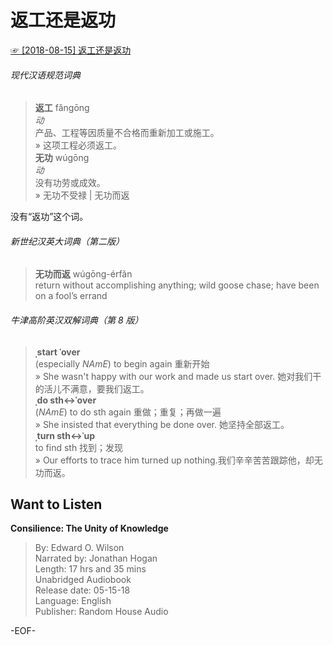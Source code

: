 # 返工还是返功  
[☞ [2018-08-15] 返工还是返功 ](https://mp.weixin.qq.com/s/ocBKqjZRbuodYUN2Q-nEkw)    
  
  
###### 现代汉语规范词典  
>**返工** fǎngōng  
*动*  
产品、工程等因质量不合格而重新加工或施工。  
» 这项工程必须返工。  
**无功** wúgōng  
*动*  
没有功劳或成效。  
» 无功不受禄 | 无功而返  
  
没有“返功”这个词。  
  
  
###### 新世纪汉英大词典（第二版）  
>**无功而返** wúgōng-érfǎn  
return without accomplishing anything; wild goose chase; have been on a fool’s errand  
  
###### 牛津高阶英汉双解词典（第 8 版）  
>**ˌstart ˈover**  
(especially *NAmE*) to begin again 重新开始  
» She wasn't happy with our work and made us start over. 她对我们干的活儿不满意，要我们返工。  
**ˌdo sth↔ˈover**  
(*NAmE*) to do sth again 重做；重复；再做一遍  
» She insisted that everything be done over. 她坚持全部返工。  
**ˌturn sth↔ˈup**  
to find sth 找到；发现  
» Our efforts to trace him turned up nothing.我们辛辛苦苦跟踪他，却无功而返。  
  
  
## Want to Listen  
**Consilience: The Unity of Knowledge**  
>By: Edward O. Wilson  
Narrated by: Jonathan Hogan  
Length: 17 hrs and 35 mins  
Unabridged Audiobook  
Release date: 05-15-18  
Language: English  
Publisher: Random House Audio  
  
-EOF-  
